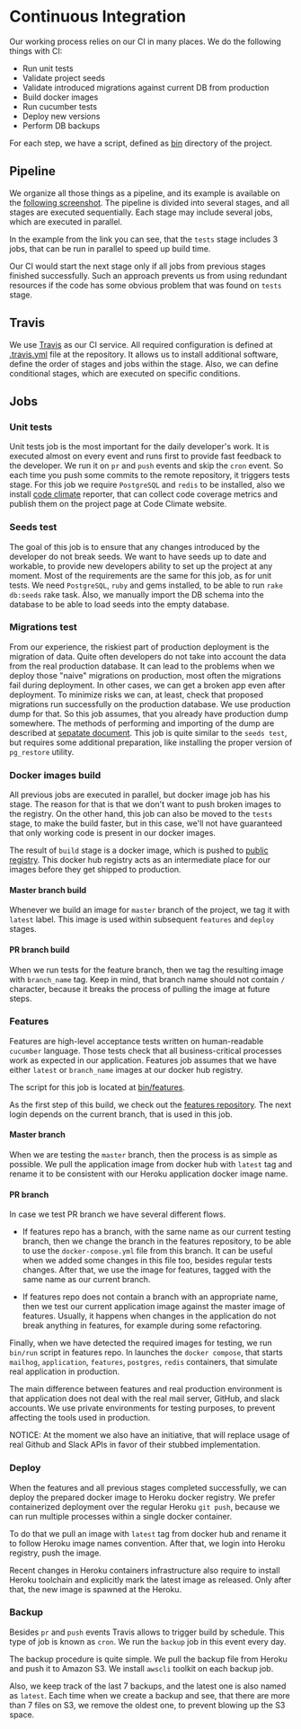 # Continuous Integration

Our working process relies on our CI in many places. We do the following things with CI:

* Run unit tests
* Validate project seeds
* Validate introduced migrations against current DB from production
* Build docker images
* Run cucumber tests
* Deploy new versions
* Perform DB backups

For each step, we have a script, defined as [bin](https://github.com/howtohireme/give-me-poc/tree/master/bin) directory of the project.

## Pipeline

We organize all those things as a pipeline, and its example is available on the [following screenshot](https://monosnap.com/file/0gPd5iAHuewAi36xExMCFGHs6nZPj6).
The pipeline is divided into several stages, and all stages are executed sequentially. Each stage may include several jobs, which are executed in parallel.

In the example from the link you can see, that the `tests` stage includes 3 jobs, that can be run in parallel to speed up build time.

Our CI would start the next stage only if all jobs from previous stages finished successfully.
Such an approach prevents us from using redundant resources if the code has some obvious problem that was found on `tests` stage.

## Travis

We use [Travis](https://travis-ci.org/howtohireme/give-me-poc) as our CI service.
All required configuration is defined at [.travis.yml](https://github.com/howtohireme/give-me-poc/blob/master/.travis.yml) file at the repository.
It allows us to install additional software, define the order of stages and jobs within the stage.
Also, we can define conditional stages, which are executed on specific conditions.

## Jobs

### Unit tests

Unit tests job is the most important for the daily developer's work.
It is executed almost on every event and runs first to provide fast feedback to the developer.
We run it on `pr` and `push` events and skip the `cron` event.
So each time you push some commits to the remote repository, it triggers tests stage.
For this job we require `PostgreSQL` and `redis` to be installed, also we install [code climate](https://codeclimate.com/github/howtohireme/give-me-poc) reporter,
that can collect code coverage metrics and publish them on the project page at Code Climate website.

### Seeds test

The goal of this job is to ensure that any changes introduced by the developer do not break seeds.
We want to have seeds up to date and workable, to provide new developers ability to set up the project at any moment.
Most of the requirements are the same for this job, as for unit tests.
We need `PostgreSQL`, `ruby` and gems installed, to be able to run `rake db:seeds` rake task.
Also, we manually import the DB schema into the database to be able to load seeds into the empty database.

### Migrations test

From our experience, the riskiest part of production deployment is the migration of data.
Quite often developers do not take into account the data from the real production database.
It can lead to the problems when we deploy those "naive" migrations on production, most often the migrations fail during deployment.
In other cases, we can get a broken app even after deployment.
To minimize risks we can, at least, check that proposed migrations run successfully on the production database.
We use production dump for that. So this job assumes, that you already have production dump somewhere.
The methods of performing and importing of the dump are described at [sepatate document](https://github.com/howtohireme/give-me-poc/blob/master/docs/db_dumps.md).
This job is quite similar to the `seeds test`, but requires some additional preparation, like installing the proper version of `pg_restore` utility.

### Docker images build

All previous jobs are executed in parallel, but docker image job has his stage.
The reason for that is that we don't want to push broken images to the registry.
On the other hand, this job can also be moved to the `tests` stage, to make the build faster, but in this case, we'll not have guaranteed that only working code is present in our docker images.

The result of `build` stage is a docker image, which is pushed to [public registry](https://hub.docker.com/u/howtohireme/).
This docker hub registry acts as an intermediate place for our images before they get shipped to production.

#### Master branch build

Whenever we build an image for `master` branch of the project, we tag it with `latest` label.
This image is used within subsequent `features` and `deploy` stages.

#### PR branch build

When we run tests for the feature branch, then we tag the resulting image with `branch_name` tag.
Keep in mind, that branch name should not contain `/` character, because it breaks the process of pulling the image at future steps.

### Features

Features are high-level acceptance tests written on human-readable `cucumber` language.
Those tests check that all business-critical processes work as expected in our application.
Features job assumes that we have either `latest` or `branch_name` images at our docker hub registry.

The script for this job is located at [bin/features](https://github.com/howtohireme/give-me-poc/blob/master/bin/travis-features).

As the first step of this build, we check out the [features repository](https://github.com/howtohireme/give-me-poc-features).
The next login depends on the current branch, that is used in this job.

#### Master branch

When we are testing the `master` branch, then the process is as simple as possible.
We pull the application image from docker hub with `latest` tag and rename it to be consistent with our Heroku application docker image name.

#### PR branch

In case we test PR branch we have several different flows.

* If features repo has a branch, with the same name as our current testing branch, then we change the branch in the features repository, to be able to use
the `docker-compose.yml` file from this branch.
It can be useful when we added some changes in this file too, besides regular tests changes.
After that, we use the image for features, tagged with the same name as our current branch.

* If features repo does not contain a branch with an appropriate name, then we test our current application image against the master image of features.
Usually, it happens when changes in the application do not break anything in features, for example during some refactoring.

Finally, when we have detected the required images for testing, we run `bin/run` script in features repo.
In launches the `docker compose`, that starts `mailhog`, `application`, `features`, `postgres`, `redis` containers, that simulate real application in production.

The main difference between features and real production environment is that application does not deal with the real mail server, GitHub, and slack accounts.
We use private environments for testing purposes, to prevent affecting the tools used in production.

NOTICE: At the moment we also have an initiative, that will replace usage of real Github and Slack APIs in favor of their stubbed implementation.


### Deploy

When the features and all previous stages completed successfully, we can deploy the prepared docker image to Heroku docker registry.
We prefer containerized deployment over the regular Heroku `git push`, because we can run multiple processes within a single docker container.

To do that we pull an image with `latest` tag from docker hub and rename it to follow Heroku image names convention.
After that, we login into Heroku registry, push the image.

Recent changes in Heroku containers infrastructure also require to install Heroku toolchain and explicitly mark the latest image as released.
Only after that, the new image is spawned at the Heroku.

### Backup

Besides `pr` and `push` events Travis allows to trigger build by schedule. This type of job is known as `cron`.
We run the `backup` job in this event every day.

The backup procedure is quite simple.
We pull the backup file from Heroku and push it to Amazon S3. We install `awscli` toolkit on each backup job.

Also, we keep track of the last 7 backups, and the latest one is also named as `latest`.
Each time when we create a backup and see, that there are more than 7 files on S3, we remove the oldest one, to prevent blowing up the S3 space.
